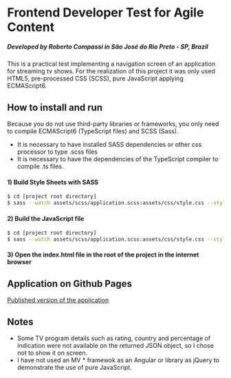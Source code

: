 # Frontend Developer Test for Agile Content
##### Developed by Roberto Compassi in São José do Rio Preto - SP, Brazil

This is a practical test implementing a navigation screen of an application for streaming tv shows. For the realization of this project it was only used HTML5, pre-processed CSS (SCSS), pure JavaScript applying ECMAScript6.

## How to install and run

Because you do not use third-party libraries or frameworks, you only need to compile ECMAScript6 (TypeScript files) and SCSS (Sass).

  - It is necessary to have installed SASS dependencies or other css processor to type .scss files
  - It is necessary to have the dependencies of the TypeScript compiler to compile .ts files.

#### 1) Build Style Sheets with SASS

```sh
$ cd [project root directory]
$ sass --watch assets/scss/application.scss:assets/css/style.css --style compressed
```

#### 2) Build the JavaScript file

```sh
$ cd [project root directory]
$ sass --watch assets/scss/application.scss:assets/css/style.css --style compressed
```
#### 3) Open the index.html file in the root of the project in the internet browser

## Application on Github Pages

[Published version of the application](https://#)
## Notes
 - Some TV program details such as rating, country and percentage of indication were not available on the returned JSON object, so I chose not to show it on screen.
 - I have not used an MV * framewok as an Angular or library as jQuery to demonstrate the use of pure JavaScript.

 

